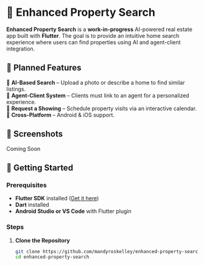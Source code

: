 # 🏡 Enhanced Property Search  

**Enhanced Property Search** is a **work-in-progress** AI-powered real estate app built with **Flutter**. The goal is to provide an intuitive home search experience where users can find properties using AI and agent-client integration.  

## 🚀 Planned Features  

🔹 **AI-Based Search** – Upload a photo or describe a home to find similar listings.  
🔹 **Agent-Client System** – Clients must link to an agent for a personalized experience.  
🔹 **Request a Showing** – Schedule property visits via an interactive calendar.  
🔹 **Cross-Platform** – Android & iOS support.  

## 📸 Screenshots  

Coming Soon

## 🔧 Getting Started  

### Prerequisites  
- **Flutter SDK** installed ([Get it here](https://flutter.dev/docs/get-started/install))  
- **Dart** installed  
- **Android Studio or VS Code** with Flutter plugin  

### Steps  
1. **Clone the Repository**  
   ```bash
   git clone https://github.com/mandyroskelley/enhanced-property-search.git
   cd enhanced-property-search

